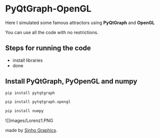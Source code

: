 # PyQtGraph-OpenGL
Here I simulated some famous attractors using **PyQtGraph** and **OpenGL**

You can use all the code with no restrictions. 

## Steps for running the code
- install libraries
- done

## Install **PyQtGraph**, **PyOpenGL** and **numpy**

```python
pip install pytqtgraph
```
```python
pip install pytqtgraph.opengl
```
```python
pip install numpy
```

![]images/Lorenz1.PNG

made by [Sinho Graphics](https://www.instagram.com/sinho_graphics).
